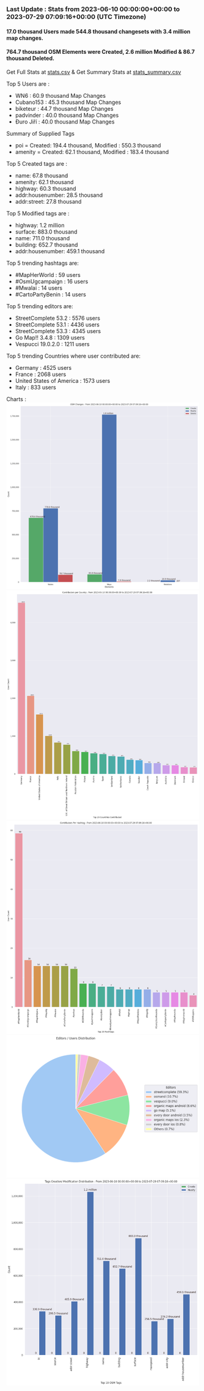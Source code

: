 ### Last Update : Stats from 2023-06-10 00:00:00+00:00 to 2023-07-29 07:09:16+00:00 (UTC Timezone)

#### 17.0 thousand Users made 544.8 thousand changesets with 3.4 million map changes.
#### 764.7 thousand OSM Elements were Created, 2.6 million Modified & 86.7 thousand Deleted.
Get Full Stats at [stats.csv](/stats/fieldmappers/Daily/stats.csv)
 & Get Summary Stats at [stats_summary.csv](/stats/fieldmappers/Daily/stats_summary.csv)

Top 5 Users are : 
- WN6 : 60.9 thousand Map Changes
- Cubano153 : 45.3 thousand Map Changes
- biketeur : 44.7 thousand Map Changes
- padvinder : 40.0 thousand Map Changes
- Đuro Jiří : 40.0 thousand Map Changes

Summary of Supplied Tags
- poi = Created: 194.4 thousand, Modified : 550.3 thousand
- amenity = Created: 62.1 thousand, Modified : 183.4 thousand


Top 5 Created tags are :
- name: 67.8 thousand
- amenity: 62.1 thousand
- highway: 60.3 thousand
- addr:housenumber: 28.5 thousand
- addr:street: 27.8 thousand


Top 5 Modified tags are :
- highway: 1.2 million
- surface: 883.0 thousand
- name: 711.0 thousand
- building: 652.7 thousand
- addr:housenumber: 459.1 thousand


Top 5 trending hashtags are:
- #MapHerWorld : 59 users
- #OsmUgcampaign : 16 users
- #Mwalai : 14 users
- #CartoPartyBenin : 14 users


Top 5 trending editors are:
- StreetComplete 53.2 : 5576 users
- StreetComplete 53.1 : 4436 users
- StreetComplete 53.3 : 4345 users
- Go Map!! 3.4.8 : 1309 users
- Vespucci 19.0.2.0 : 1211 users


Top 5 trending Countries where user contributed are:
- Germany : 4525 users
- France : 2068 users
- United States of America : 1573 users
- Italy : 833 users


 Charts : 
![Alt text](./stats_osm_changes.png) 
![Alt text](./stats_users_per_country.png) 
![Alt text](./stats_users_per_hashtag.png) 
![Alt text](./stats_editors_pie_chart.png) 
![Alt text](./stats_tags.png) 
